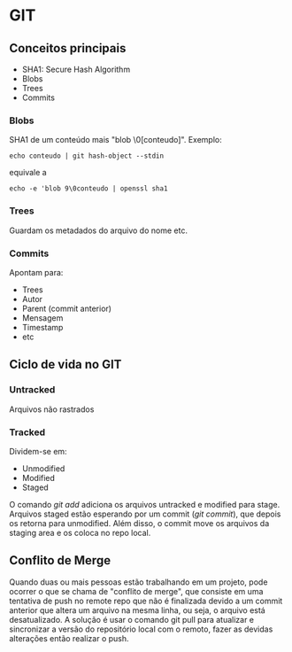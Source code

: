 # GIT


## Conceitos principais
- SHA1: Secure Hash Algorithm
- Blobs
- Trees
- Commits

### Blobs

SHA1 de um conteúdo mais "blob \0[conteudo]". Exemplo:

    echo conteudo | git hash-object --stdin

equivale a

    echo -e 'blob 9\0conteudo | openssl sha1

### Trees
Guardam os metadados do arquivo do nome etc.

### Commits
Apontam para:
- Trees
- Autor
- Parent (commit anterior)
- Mensagem
- Timestamp
- etc

## Ciclo de vida no GIT

### Untracked
Arquivos não rastrados

### Tracked
Dividem-se em:
- Unmodified
- Modified
- Staged

O comando *git add* adiciona os arquivos untracked e modified para stage.
Arquivos staged estão esperando por um commit (*git commit*), que depois os retorna para unmodified. Além disso, o commit move os arquivos da staging area e os coloca no repo local.

## Conflito de Merge
Quando duas ou mais pessoas estão trabalhando em um projeto, pode ocorrer o que se chama de "conflito de merge", que consiste em uma tentativa de push no remote repo que não é finalizada devido a um commit anterior que altera um arquivo na mesma linha, ou seja, o arquivo está desatualizado.
A solução é usar o comando git pull para atualizar e sincronizar a versão do repositório local com o remoto, fazer as devidas alterações então realizar o push.
